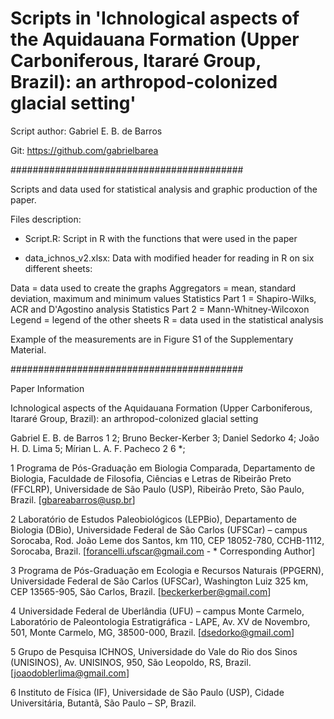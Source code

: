 # Scripts in 'Ichnological aspects of the Aquidauana Formation (Upper Carboniferous, Itararé Group, Brazil): an arthropod-colonized glacial setting'

Script author: Gabriel E. B. de Barros

Git: https://github.com/gabrielbarea

##########################################

Scripts and data used for statistical analysis and graphic production of the paper.

Files description:

- Script.R: Script in R with the functions that were used in the paper

- data_ichnos_v2.xlsx: Data with modified header for reading in R on six different sheets:

Data = data used to create the graphs
Aggregators = mean, standard deviation, maximum and minimum values
Statistics Part 1 = Shapiro-Wilks, ACR and D'Agostino analysis
Statistics Part 2 = Mann-Whitney-Wilcoxon
Legend = legend of the other sheets
R = data used in the statistical analysis

Example of the measurements are in Figure S1 of the Supplementary Material.

##########################################

Paper Information

Ichnological aspects of the Aquidauana Formation (Upper Carboniferous, Itararé Group, Brazil): an arthropod-colonized glacial setting

Gabriel E. B. de Barros 1 2; Bruno Becker-Kerber 3; Daniel Sedorko 4; João H. D. Lima 5; Mírian L. A. F. Pacheco 2 6 *;

1 Programa de Pós-Graduação em Biologia Comparada, Departamento de Biologia, Faculdade de Filosofia, Ciências e Letras de Ribeirão Preto (FFCLRP), Universidade de São Paulo (USP), Ribeirão Preto, São Paulo, Brazil. [gbareabarros@usp.br]

2 Laboratório de Estudos Paleobiológicos (LEPBio), Departamento de Biologia (DBio), Universidade Federal de São Carlos (UFSCar) – campus Sorocaba, Rod. João Leme dos Santos, km 110, CEP 18052-780, CCHB-1112, Sorocaba, Brazil. [forancelli.ufscar@gmail.com - * Corresponding Author]

3 Programa de Pós-Graduação em Ecologia e Recursos Naturais (PPGERN), Universidade Federal de São Carlos (UFSCar), Washington Luiz 325 km, CEP 13565-905, São Carlos, Brazil. [beckerkerber@gmail.com]

4 Universidade Federal de Uberlândia (UFU) – campus Monte Carmelo, Laboratório de Paleontologia Estratigráfica - LAPE, Av. XV de Novembro, 501, Monte Carmelo, MG, 38500-000, Brazil. [dsedorko@gmail.com]

5 Grupo de Pesquisa ICHNOS, Universidade do Vale do Rio dos Sinos (UNISINOS), Av. UNISINOS, 950, São Leopoldo, RS, Brazil. [joaodoblerlima@gmail.com]

6 Instituto de Física (IF), Universidade de São Paulo (USP), Cidade Universitária, Butantã, São Paulo – SP, Brazil.
